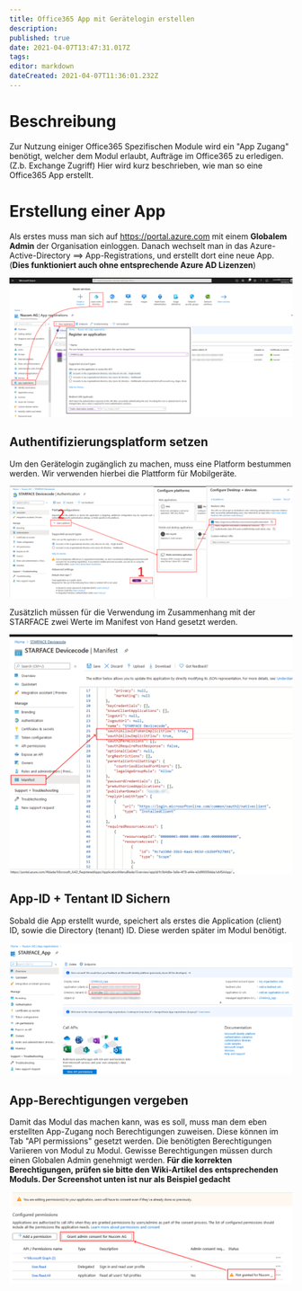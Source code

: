 ```yaml
---
title: Office365 App mit Gerätelogin erstellen
description: 
published: true
date: 2021-04-07T13:47:31.017Z
tags: 
editor: markdown
dateCreated: 2021-04-07T11:36:01.232Z
---
```


# Beschreibung
Zur Nutzung einiger Office365 Spezifischen Module wird ein "App Zugang" benötigt, welcher dem Modul erlaubt, Aufträge im Office365 zu erledigen. (Z.b. Exchange Zugriff)
Hier wird kurz beschrieben, wie man so eine Office365 App erstellt.
# Erstellung einer App
Als erstes muss man sich auf https://portal.azure.com mit einem **Globalem Admin** der Organisation einloggen.
Danach wechselt man in das Azure-Active-Directory ==> App-Registrations, und erstellt dort eine neue App.
(**Dies funktioniert auch ohne entsprechende Azure AD Lizenzen**)

![Create App](/uploads/office-365-client-app/create-app.png "Create App")
## Authentifizierungsplatform setzen
Um den Gerätelogin zugänglich zu machen, muss eine Platform bestummen werden.
Wir verwenden hierbei die Plattform für Mobilgeräte.

![Office 365 Devicecode Platform](/uploads/office-365-devicecode-app/office-365-devicecode-platform.png "Office 365 Devicecode Platform")

Zusätzlich müssen für die Verwendung im Zusammenhang mit der STARFACE zwei Werte im Manifest von Hand gesetzt werden.

![Office 365 Devicecode Implicit Flow](/uploads/office-365-devicecode-app/office-365-devicecode-implicit-flow.png "Office 365 Devicecode Implicit Flow")
## App-ID + Tentant ID Sichern

Sobald die App erstellt wurde, speichert als erstes die Application (client) ID, sowie die Directory (tenant) ID.
Diese werden später im Modul benötigt.

![App Info](/uploads/office-365-client-app/app-info.png "App Info")

## App-Berechtigungen vergeben

Damit das Modul das machen kann, was es soll, muss man dem eben erstellten App-Zugang noch Berechtigungen zuweisen. Diese können im Tab "API permissions" gesetzt werden.
Die benötigten Berechtigungen Variieren von Modul zu Modul. 
Gewisse Berechtigungen müssen durch einen Globalen Admin genehmigt werden.
**Für die korrekten Berechtigungen, prüfen sie bitte den Wiki-Artikel des entsprechenden Moduls. Der Screenshot unten ist nur als Beispiel gedacht**

![Admin Consent](/uploads/office-365-client-app/admin-consent.png "Admin Consent")
